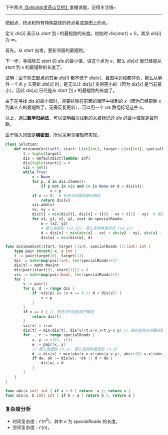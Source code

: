 下午两点[【biIibiIi@灵茶山艾府】](https://space.bilibili.com/206214)直播讲题，记得关注哦~

---

把起点、终点和所有特殊路径的终点看成是图上的点。

定义 $\textit{dis}[i]$ 表示从 $\textit{start}$ 到 $i$ 的最短路的长度。初始时 $\textit{dis}[\textit{start}]=0$，其余 $\textit{dis}[i]$ 为 $\infty$。

首先，从 $\textit{start}$ 出发，更新邻居的最短路。

下一步，寻找除去 $\textit{start}$ 的 $\textit{dis}$ 的最小值，设这个点为 $x$，那么 $\textit{dis}[x]$ 就已经是从 $\textit{start}$ 到 $x$ 的最短路的长度了。

证明：由于除去起点的其余 $\textit{dis}[i]$ 都不低于 $\textit{dis}[x]$，且图中边权都非负，那么从另外一个点 $y$ 去更新 $\textit{dis}[x]$ 时，是无法让 $\textit{dis}[x]$ 变得更小的（因为 $\textit{dis}[x]$ 是当前最小），因此 $\textit{dis}[x]$ 已经是从 $\textit{start}$ 到 $x$ 的最短路的长度了。

由于在寻找 $\textit{dis}$ 的最小值时，需要排除在前面的循环中找到的 $x$（因为已经更新 $x$ 到其它点的最短路了，无需反复更新），可以用一个 $\textit{vis}$ 数组标记这些 $x$。

以上，通过**数学归纳法**，可以证明每次找到的未被标记的 $\textit{dis}$ 的最小值就是最短路。

由于输入的图是**稠密图**，所以采用邻接矩阵实现。

```py [sol1-Python3]
class Solution:
    def minimumCost(self, start: List[int], target: List[int], specialRoads: List[List[int]]) -> int:
        t = tuple(target)
        dis = defaultdict(lambda: inf)
        dis[tuple(start)] = 0
        vis = set()
        while True:
            v = None
            for p, d in dis.items():
                if p not in vis and (v is None or d < dis[v]):
                    v = p
            if v == t:  # 到终点的最短路已确定
                return dis[v]
            vis.add(v)
            vx, vy = v
            dis[t] = min(dis[t], dis[v] + t[0] - vx + t[1] - vy)  # 更新到终点的最短路
            for x1, y1, x2, y2, cost in specialRoads:
                w = (x2, y2)
                # 要么直接到 (x2,y2)，要么走特殊路径到 (x2,y2)
                d = dis[v] + min(abs(x2 - vx) + abs(y2 - vy), abs(x1 - vx) + abs(y1 - vy) + cost)
                dis[w] = min(dis[w], d)
```

```go [sol1-Go]
func minimumCost(start, target []int, specialRoads [][]int) int {
	type pair struct{ x, y int }
	t := pair{target[0], target[1]}
	dis := make(map[pair]int, len(specialRoads)+2)
	dis[t] = math.MaxInt
	dis[pair{start[0], start[1]}] = 0
	vis := make(map[pair]bool, len(specialRoads)+2)
	for {
		v := pair{}
		for p, d := range dis {
			if !vis[p] && (v.x == 0 || d < dis[v]) {
				v = p
			}
		}
		if v == t { // 到终点的最短路已确定
			return dis[t]
		}
		vis[v] = true
		dis[t] = min(dis[t], dis[v]+t.x-v.x+t.y-v.y) // 更新到终点的最短路
		for _, r := range specialRoads {
			x, y := r[2], r[3]
			w := pair{x, y}
			// 要么直接到 (x,y)，要么走特殊路径到 (x,y)
			d := dis[v] + min(abs(x-v.x)+abs(y-v.y), abs(r[0]-v.x)+abs(r[1]-v.y)+r[4])
			if dw, ok := dis[w]; !ok || d < dw {
				dis[w] = d
			}
		}
	}
}

func abs(x int) int { if x < 0 { return -x }; return x }
func min(a, b int) int { if b < a { return b }; return a }
```

### 复杂度分析

- 时间复杂度：$\mathcal{O}(n^2)$，其中 $n$ 为 $\textit{specialRoads}$ 的长度。
- 空间复杂度：$\mathcal{O}(n)$。
